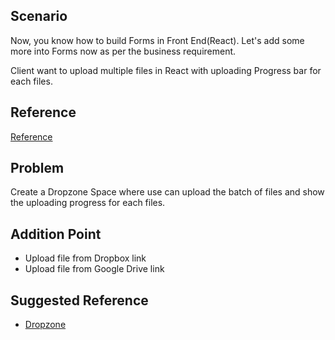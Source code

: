 ## Scenario 

Now, you know how to build  Forms in Front End(React).  Let's add some more into Forms now as per the business requirement.

Client want to upload multiple files in React with uploading Progress bar for each files.

## Reference

[Reference](https://cdn.dribbble.com/users/3856597/screenshots/6879152/fire_upload.png)

## Problem

Create a Dropzone Space where use can upload the batch of files and show the uploading progress for each files.

## Addition Point
 - Upload file from Dropbox link
 - Upload file from Google Drive link

## Suggested Reference
 - [Dropzone](https://www.dropzonejs.com/)